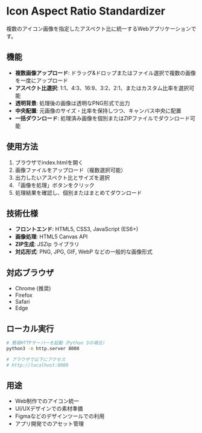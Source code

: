# Icon Aspect Ratio Standardizer

複数のアイコン画像を指定したアスペクト比に統一するWebアプリケーションです。

## 機能

- **複数画像アップロード**: ドラッグ&ドロップまたはファイル選択で複数の画像を一度にアップロード
- **アスペクト比選択**: 1:1、4:3、16:9、3:2、2:1、またはカスタム比率を選択可能
- **透明背景**: 処理後の画像は透明なPNG形式で出力
- **中央配置**: 元画像のサイズ・比率を保持しつつ、キャンバス中央に配置
- **一括ダウンロード**: 処理済み画像を個別またはZIPファイルでダウンロード可能

## 使用方法

1. ブラウザでindex.htmlを開く
2. 画像ファイルをアップロード（複数選択可能）
3. 出力したいアスペクト比とサイズを選択
4. 「画像を処理」ボタンをクリック
5. 処理結果を確認し、個別またはまとめてダウンロード

## 技術仕様

- **フロントエンド**: HTML5, CSS3, JavaScript (ES6+)
- **画像処理**: HTML5 Canvas API
- **ZIP生成**: JSZip ライブラリ
- **対応形式**: PNG, JPG, GIF, WebP などの一般的な画像形式

## 対応ブラウザ

- Chrome (推奨)
- Firefox
- Safari
- Edge

## ローカル実行

```bash
# 簡易HTTPサーバーを起動（Python 3の場合）
python3 -m http.server 8000

# ブラウザで以下にアクセス
# http://localhost:8000
```

## 用途

- Web制作でのアイコン統一
- UI/UXデザインでの素材準備
- Figmaなどのデザインツールでの利用
- アプリ開発でのアセット管理
